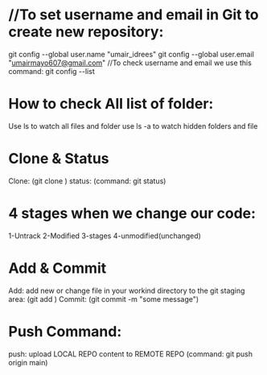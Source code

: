 # //To set username and email in Git to create new repository:

git config --global user.name "umair_idrees"
git config --global user.email "umairmayo607@gmail.com"
//To check username and email we use this command:
git config --list

# How to check All list of folder:

Use ls to watch all files and folder
use ls -a to watch hidden folders and file

# Clone & Status

Clone:
(git clone <Link of Repository>)
status:
(command: git status)

# 4 stages when we change our code:

1-Untrack
2-Modified
3-stages
4-unmodified(unchanged)

# Add & Commit

Add:
add new or change file in your workind directory to the git staging area:
(git add <file name>)
Commit:
(git commit -m "some message")

# Push Command:

push: upload LOCAL REPO content to REMOTE REPO
(command: git push origin main)
